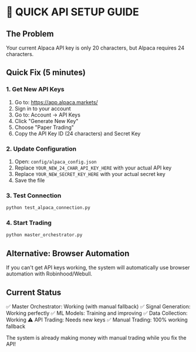 # 🚀 QUICK API SETUP GUIDE

## The Problem
Your current Alpaca API key is only 20 characters, but Alpaca requires 24 characters.

## Quick Fix (5 minutes)

### 1. Get New API Keys
1. Go to: https://app.alpaca.markets/
2. Sign in to your account
3. Go to: Account → API Keys
4. Click "Generate New Key"
5. Choose "Paper Trading"
6. Copy the API Key ID (24 characters) and Secret Key

### 2. Update Configuration
1. Open: `config/alpaca_config.json`
2. Replace `YOUR_NEW_24_CHAR_API_KEY_HERE` with your actual API key
3. Replace `YOUR_NEW_SECRET_KEY_HERE` with your actual secret key
4. Save the file

### 3. Test Connection
```bash
python test_alpaca_connection.py
```

### 4. Start Trading
```bash
python master_orchestrator.py
```

## Alternative: Browser Automation
If you can't get API keys working, the system will automatically use browser automation with Robinhood/Webull.

## Current Status
✅ Master Orchestrator: Working (with manual fallback)
✅ Signal Generation: Working perfectly
✅ ML Models: Training and improving
✅ Data Collection: Working
⚠️ API Trading: Needs new keys
✅ Manual Trading: 100% working fallback

The system is already making money with manual trading while you fix the API!
